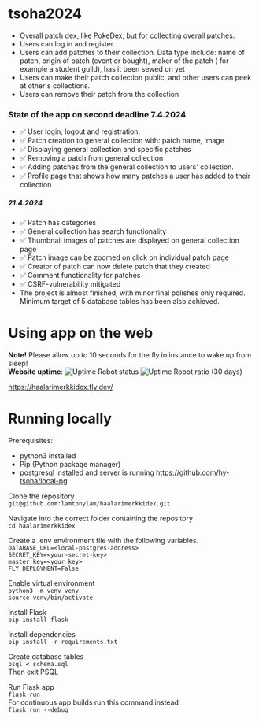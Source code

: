 # tsoha2024

- Overall patch dex, like PokeDex, but for collecting overall patches.
- Users can log in and register.
- Users can add patches to their collection. Data type include: name of patch, origin of patch (event or bought), maker of the patch ( for example a student guild), has it been sewed on yet
- Users can make their patch collection public, and other users can peek at other's collections.
- Users can remove their patch from the collection

### State of the app on second deadline 7.4.2024
- ✅ User login, logout and registration.
- ✅ Patch creation to general collection with: patch name, image
- ✅ Displaying general collection and specific patches
- ✅ Removing a patch from general collection
- ✅ Adding patches from the general collection to users' collection.
- ✅ Profile page that shows how many patches a user has added to their collection
##### 21.4.2024
- ✅ Patch has categories
- ✅ General collection has search functionality
- ✅ Thumbnail images of patches are displayed on general collection page
- ✅ Patch image can be zoomed on click on individual patch page
- ✅ Creator of patch can now delete patch that they created
- ✅ Comment functionality for patches
- ✅ CSRF-vulnerability mitigated  
- The project is almost finished, with minor final polishes only required. Minimum target of 5 database tables has been also achieved.


# Using app on the web
**Note!** Please allow up to 10 seconds for the fly.io instance to wake up from sleep!  
**Website uptime**: ![Uptime Robot status](https://img.shields.io/uptimerobot/status/m796740317-3cc8e5732ede56b9e8de37b3) ![Uptime Robot ratio (30 days)](https://img.shields.io/uptimerobot/ratio/m796740317-3cc8e5732ede56b9e8de37b3?label=Uptime%2030%20days)

  
https://haalarimerkkidex.fly.dev/

# Running locally
Prerequisites:
- python3 installed
- Pip (Python package manager)
- postgresql installed and server is running  https://github.com/hy-tsoha/local-pg


Clone the repository  
`git@github.com:lamtonylam/haalarimerkkidex.git`

Navigate into the correct folder containing the repository  
`cd haalarimerkkidex`

Create a .env environment file with the following variables.    
`DATABASE_URL=<local-postgres-address>`  
`SECRET_KEY=<your-secret-key>`  
`master_key=<your_key>`  
`FLY_DEPLOYMENT=False`

Enable virtual environment  
`python3 -m venv venv`  
`source venv/bin/activate`

Install Flask  
`pip install flask`

Install dependencies  
`pip install -r requirements.txt`

Create database tables  
`psql < schema.sql`  
Then exit PSQL

Run Flask app  
`flask run`  
For continuous app builds run this command instead  
`flask run --debug`

